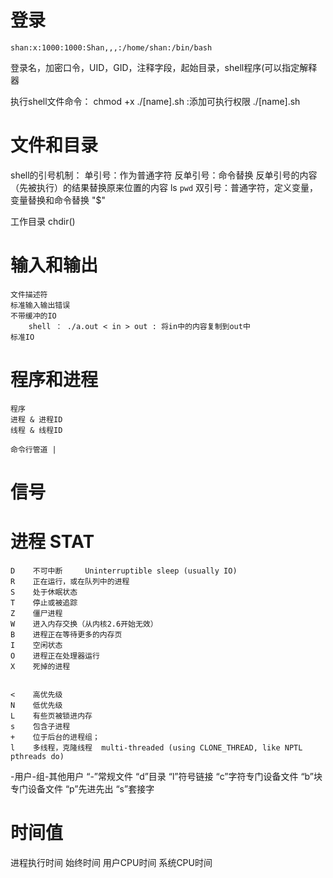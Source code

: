 
# 登录

```
shan:x:1000:1000:Shan,,,:/home/shan:/bin/bash
```
登录名，加密口令，UID，GID，注释字段，起始目录，shell程序(可以指定解释器

执行shell文件命令：
	chmod +x ./[name].sh :添加可执行权限
	./[name].sh


# 文件和目录

shell的引号机制：
	单引号：作为普通字符
	反单引号：命令替换
		反单引号的内容（先被执行）的结果替换原来位置的内容 ls `pwd`
	双引号：普通字符，定义变量，变量替换和命令替换 "$"

工作目录
	chdir()


# 输入和输出
	文件描述符
	标准输入输出错误
	不带缓冲的IO
		shell ： ./a.out < in > out : 将in中的内容复制到out中
	标准IO


# 程序和进程
	程序
	进程 & 进程ID
	线程 & 线程ID
	
	命令行管道 |


# 信号



# 进程 STAT

	D    不可中断     Uninterruptible sleep (usually IO)
	R    正在运行，或在队列中的进程
	S    处于休眠状态
	T    停止或被追踪
	Z    僵尸进程
	W    进入内存交换（从内核2.6开始无效）
	B    进程正在等待更多的内存页
	I    空闲状态
	O    进程正在处理器运行
	X    死掉的进程


    <    高优先级
    N    低优先级
    L    有些页被锁进内存
    s    包含子进程
    +    位于后台的进程组；
    l    多线程，克隆线程  multi-threaded (using CLONE_THREAD, like NPTL pthreads do)


-用户-组-其他用户
“-”常规文件
“d”目录
“l”符号链接
“c”字符专门设备文件
“b”块专门设备文件
“p”先进先出
“s”套接字



# 时间值

进程执行时间
	始终时间
	用户CPU时间
	系统CPU时间

